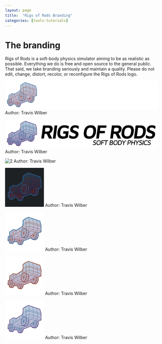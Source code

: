 ```yaml
---
layout: page
title:  "Rigs of Rods Branding"
categories: [tools-tutorials]
---
```


# The branding

Rigs of Rods is a soft-body physics simulator aiming to be as realistic as possible. Everything we do is free and open source to the general public. That said, we take branding seriously and maintain a quality. Please do not edit, change, distort, recolor, or reconfigure the Rigs of Rods logo.

![1](/images/branding/RoR_Logo.png)
Author: Travis Wilber

![2](/images/branding/RoR_Logo_dark.png)
Author: Travis Wilber

![2](/images/branding/RoR_Logo_discord.png)
Author: Travis Wilber

![2](/images/branding/RoR_Logo_discord_icon.png)
Author: Travis Wilber

![2](/images/branding/RoR_Logo_TT.png)
Author: Travis Wilber

![2](/images/branding/RoR_Logo_TT_Dark.png)
Author: Travis Wilber

![2](/images/branding/RoR_Logo_TT_Dark2.png)
Author: Travis Wilber